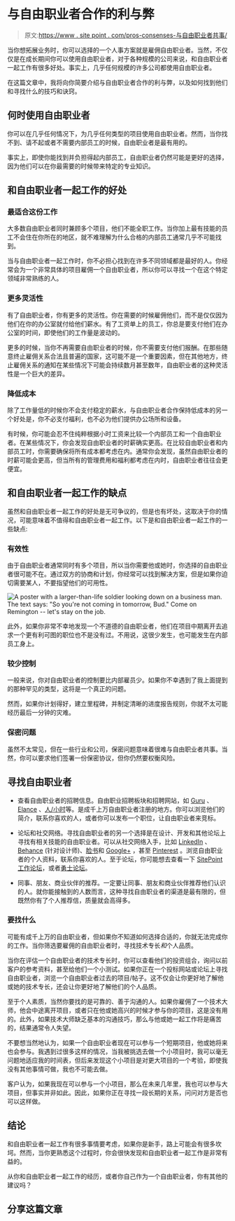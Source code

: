 # 与自由职业者合作的利与弊

> 原文:[https://www . site point . com/pros-consenses-与自由职业者共事/](https://www.sitepoint.com/pros-cons-working-with-freelancers/)

当你想拓展业务时，你可以选择的一个人事方案就是雇佣自由职业者。当然，不仅仅是在成长期间你可以使用自由职业者，对于各种规模的公司来说，和自由职业者一起工作有很多好处。事实上，几乎任何规模的许多公司都使用自由职业者。

在这篇文章中，我将向你简要介绍与自由职业者合作的利与弊，以及如何找到他们和寻找什么的技巧和诀窍。

## 何时使用自由职业者

你可以在几乎任何情况下，为几乎任何类型的项目使用自由职业者。然而，当你找不到、请不起或者不需要内部员工的时候，自由职业者是最有用的。

事实上，即使你能找到并负担得起内部员工，自由职业者仍然可能是更好的选择，因为他们可以在你最需要的时候带来特定的专业知识。

## 和自由职业者一起工作的好处

### 最适合这份工作

大多数自由职业者同时兼顾多个项目，他们不能全职工作。当你加上最有技能的员工不会住在你所在的地区，就不难理解为什么合格的内部员工通常几乎不可能找到。

当与自由职业者一起工作时，你不必担心找到在许多不同领域都是最好的人。你经常会为一个非常具体的项目雇佣一个自由职业者，所以你可以寻找一个在这个特定领域非常熟练的人。

### 更多灵活性

有了自由职业者，你有更多的灵活性。你在需要的时候雇佣他们，而不是仅仅因为他们在你的办公室就付给他们薪水。有了工资单上的员工，你总是要支付他们在办公室的时间，即使他们的工作量是波动的。

更多的时候，当你不再需要自由职业者的时候，你不需要支付他们报酬。在那些随意终止雇佣关系合法且普遍的国家，这可能不是一个重要因素，但在其他地方，终止雇佣关系的通知在某些情况下可能会持续数月甚至数年，自由职业者的这种灵活性是一个巨大的差异。

### 降低成本

除了工作量低的时候你不会支付稳定的薪水，与自由职业者合作保持低成本的另一个好处是，你不必支付福利，也不必为他们提供办公场所和设备。

有时候，你可能会忍不住纯粹根据小时工资来比较一个内部员工和一个自由职业者。在某些情况下，你会发现自由职业者的时薪确实更高。在比较自由职业者和内部员工时，你需要确保将所有成本都考虑在内。通常你会发现，虽然自由职业者的时薪可能会更高，但当所有的管理费用和福利都考虑在内时，自由职业者往往会更便宜。

## 和自由职业者一起工作的缺点

虽然和自由职业者一起工作的好处是无可争议的，但是也有坏处，这取决于你的情况，可能意味着不值得和自由职业者一起工作。以下是和自由职业者一起工作的一些缺点:

### 有效性

由于自由职业者通常同时有多个项目，所以当你需要他或她时，你选择的自由职业者很可能不在。通过双方的协商和计划，你经常可以找到解决方案，但是如果你迫切需要某人，不要指望他们的可用性。

![A poster with a larger-than-life soldier looking down on a business man. The text says: "So you're not coming in tomorrow, Bud." Come on Remington -- let's stay on the job.](../Images/eaef89eba37fef49f9485f7b82b057b8.png)

此外，如果你非常不幸地发现一个不道德的自由职业者，他们在项目中期离开去追求一个更有利可图的职位也不是没有过。不用说，这很少发生，也可能发生在内部员工身上。

### 较少控制

一般来说，你对自由职业者的控制要比内部雇员少。如果你不幸遇到了我上面提到的那种罕见的类型，这将是一个真正的问题。

然而，如果你计划得好，建立里程碑，并制定清晰的进度报告规则，你就不太可能经历最后一分钟的灾难。

### 保密问题

虽然不太常见，但在一些行业和公司，保密问题意味着很难与自由职业者共事。当然，你可以要求他们签署一份保密协议，但你仍然要权衡风险。

## 寻找自由职业者

*   查看自由职业者的招聘信息。自由职业招聘板块和招聘网站，如 [Guru](http://www.guru.com) 、 [Elance](http://www.elance.com) 、[人/小时](http://www.peopleperhour.com)等。是成千上万自由职业者注册的地方。你可以浏览他们的简介，联系你喜欢的人，或者你可以发布一个职位，让自由职业者来竞标。

*   论坛和社交网络。寻找自由职业者的另一个选择是在设计、开发和其他论坛上寻找有相关技能的自由职业者。可以从社交网络入手，比如 [LinkedIn](https://www.linkedin.com/) 、 [Behance](https://www.behance.net/) (针对设计师)、[脸书](https://www.facebook.com/)和 [Google+](https://plus.google.com/) ，甚至 [Pinterest](https://www.pinterest.com/) 。浏览自由职业者的个人资料，联系你喜欢的人。至于论坛，你可能想去查看一下 [SitePoint 工作论坛](https://community.sitepoint.com/c/jobs)，或者[勇士论坛](http://www.warriorforum.com/warriors-hire/)。

*   同事、朋友、商业伙伴的推荐。一定要让同事、朋友和商业伙伴推荐他们认识的人。就你能接触到的人数而言，这种寻找自由职业者的渠道是最有限的，但既然你有了个人推荐信，质量就会高得多。

### 要找什么

可能有成千上万的自由职业者，但如果你不知道如何选择合适的，你就无法完成你的工作。当你筛选要雇佣的自由职业者时，寻找技术专长*和*个人品质。

当你在评估一个自由职业者的技术专长时，你可以查看他们的投资组合，询问以前客户的参考资料，甚至给他们一个小测试。如果你正在一个投标网站或论坛上寻找自由职业者，浏览一个自由职业者过去的项目/帖子。这不仅会让你更好地了解他或她的技术专长，还会让你更好地了解他们的个人品质。

至于个人素质，当然你要找的是可靠的、善于沟通的人。如果你雇佣了一个技术大师，他会中途离开项目，或者只在他或她高兴的时候才参与你的项目，这是没有用的。此外，如果技术大师缺乏基本的沟通技巧，那么与他或她一起工作将是痛苦的，结果通常令人失望。

不要想当然地认为，如果一个自由职业者现在可以参与一个短期项目，他或她将来也会参与。我遇到过很多这样的情况，当我被挑选去做一个小项目时，我可以毫无问题地适应我的时间表，但后来发现这个小项目是对更大项目的一个考验，即使我没有其他事情可做，我也不可能去做。

客户认为，如果我现在可以参与一个小项目，那么在未来几年里，我也可以参与大项目，但事实并非如此。因此，如果你正在寻找一段长期的关系，问问对方是否也可以这样做。

## 结论

和自由职业者一起工作有很多事情要考虑，如果你是新手，路上可能会有很多坎坷。然而，当你更熟悉这个过程时，你会很快发现和自由职业者一起工作是非常有益的。

从你和自由职业者一起工作的经历，或者你自己作为一个自由职业者，你有其他的建议吗？

## 分享这篇文章